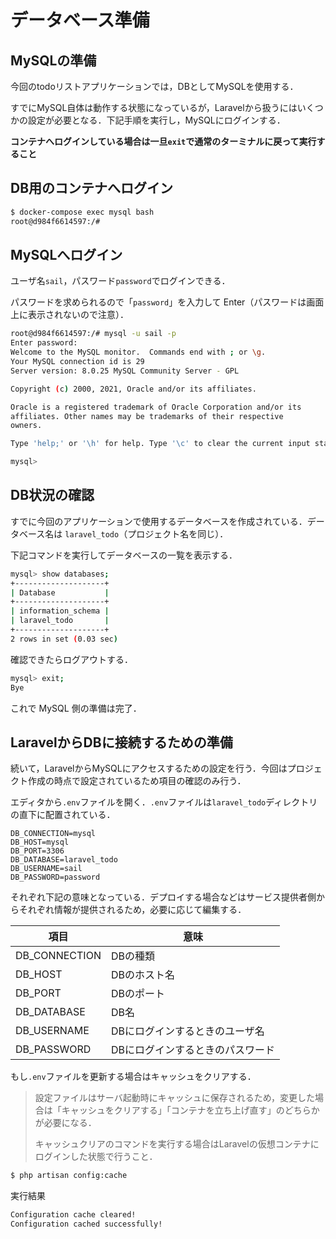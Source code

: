 # データベース準備

## MySQLの準備

今回のtodoリストアプリケーションでは，DBとしてMySQLを使用する．

すでにMySQL自体は動作する状態になっているが，Laravelから扱うにはいくつかの設定が必要となる．下記手順を実行し，MySQLにログインする．

**コンテナへログインしている場合は一旦`exit`で通常のターミナルに戻って実行すること**

## DB用のコンテナへログイン

```bash
$ docker-compose exec mysql bash
root@d984f6614597:/#
```

## MySQLへログイン

ユーザ名`sail`，パスワード`password`でログインできる．

パスワードを求められるので「`password`」を入力して Enter（パスワードは画面上に表示されないので注意）．

```bash
root@d984f6614597:/# mysql -u sail -p
Enter password:
Welcome to the MySQL monitor.  Commands end with ; or \g.
Your MySQL connection id is 29
Server version: 8.0.25 MySQL Community Server - GPL

Copyright (c) 2000, 2021, Oracle and/or its affiliates.

Oracle is a registered trademark of Oracle Corporation and/or its
affiliates. Other names may be trademarks of their respective
owners.

Type 'help;' or '\h' for help. Type '\c' to clear the current input statement.

mysql>
```

## DB状況の確認

すでに今回のアプリケーションで使用するデータベースを作成されている．データベース名は `laravel_todo`（プロジェクト名を同じ）．

下記コマンドを実行してデータベースの一覧を表示する．

```bash
mysql> show databases;
+--------------------+
| Database           |
+--------------------+
| information_schema |
| laravel_todo       |
+--------------------+
2 rows in set (0.03 sec)
```

確認できたらログアウトする．

```bash
mysql> exit;
Bye
```

これで MySQL 側の準備は完了．


## LaravelからDBに接続するための準備

続いて，LaravelからMySQLにアクセスするための設定を行う．今回はプロジェクト作成の時点で設定されているため項目の確認のみ行う．

エディタから`.env`ファイルを開く．`.env`ファイルは`laravel_todo`ディレクトリの直下に配置されている．

```env
DB_CONNECTION=mysql
DB_HOST=mysql
DB_PORT=3306
DB_DATABASE=laravel_todo
DB_USERNAME=sail
DB_PASSWORD=password
```

それぞれ下記の意味となっている．デプロイする場合などはサービス提供者側からそれぞれ情報が提供されるため，必要に応じて編集する．

|項目|意味|
|-|-|
|DB_CONNECTION|DBの種類|
|DB_HOST|DBのホスト名|
|DB_PORT|DBのポート|
|DB_DATABASE|DB名|
|DB_USERNAME|DBにログインするときのユーザ名|
|DB_PASSWORD|DBにログインするときのパスワード|

もし`.env`ファイルを更新する場合はキャッシュをクリアする．

> 設定ファイルはサーバ起動時にキャッシュに保存されるため，変更した場合は「キャッシュをクリアする」「コンテナを立ち上げ直す」のどちらかが必要になる．
>
>キャッシュクリアのコマンドを実行する場合はLaravelの仮想コンテナにログインした状態で行うこと．

```bash
$ php artisan config:cache
```

実行結果

```bash
Configuration cache cleared!
Configuration cached successfully!
```

